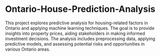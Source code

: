 # Ontario-House-Prediction-Analysis
This project explores predictive analysis for housing-related factors in Ontario and applying machine learning techniques. 
The goal is to provide insights into property prices, aiding stakeholders in making informed investment decisions. 
The analysis includes preprocessing data, applying predictive models, and assessing potential risks and opportunities in various Ontario areas.
